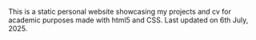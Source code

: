 This is a static personal website showcasing my projects and cv for academic purposes made with html5 and CSS. Last updated on 6th July, 2025.
